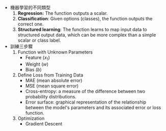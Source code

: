 
* 機器學習的不同類型
	1. **Regression:** The function outputs a scalar.
	2. **Classification**: Given options (classes), the function outputs the correct one.
	3. **Structured learning**: The function learns to map input data to structured output data, which can be more complex than a simple scalar or class label.
* 訓練三步驟
	1. Function with Unknown Parameters
		* Feature ($x_1$)
		* Weight ($w$)
		* Bias ($b$)
	2. Define Loss from Training Data
		* MAE (mean absolute error)
		* MSE (mean square error)
		* Cross-entropy: a measure of the difference between two probability distributions.
		* Error surface: graphical representation of the relationship between the model's parameters and its associated error or loss function.
	3. Optimization
		 * Gradient Descent